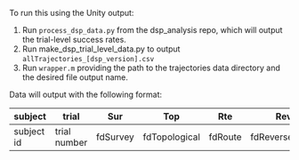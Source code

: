 To run this using the Unity output: 

1. Run `process_dsp_data.py` from the dsp_analysis repo, which will output the trial-level success rates.  
2. Run make_dsp_trial_level_data.py to output `allTrajectories_[dsp_version].csv`
3. Run `wrapper.m` providing the path to the trajectories data directory and the desired file output name. 

Data will output with the following format: 

|subject | trial | Sur | Top | Rte | Rev | dspVersion |
|-|-|-|-|-|-|-|
|subject id | trial number | fdSurvey | fdTopological | fdRoute | fdReverseRoute | dspVersion| 


